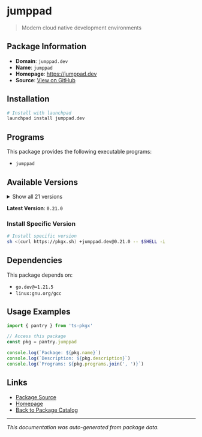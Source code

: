 # jumppad

> Modern cloud native development environments

## Package Information

- **Domain**: `jumppad.dev`
- **Name**: `jumppad`
- **Homepage**: https://jumppad.dev
- **Source**: [View on GitHub](https://github.com/pkgxdev/pantry/tree/main/projects/jumppad.dev/package.yml)

## Installation

```bash
# Install with launchpad
launchpad install jumppad.dev
```

## Programs

This package provides the following executable programs:

- `jumppad`

## Available Versions

<details>
<summary>Show all 21 versions</summary>

- `0.21.0`, `0.20.1`, `0.20.0`, `0.19.0`, `0.18.1`
- `0.18.0`, `0.17.1`, `0.17.0`, `0.16.1`, `0.16.0`
- `0.15.0`, `0.14.0`, `0.13.3`, `0.13.2`, `0.13.1`
- `0.13.0`, `0.12.1`, `0.12.0`, `0.11.2`, `0.11.1`
- `0.11.0`

</details>

**Latest Version**: `0.21.0`

### Install Specific Version

```bash
# Install specific version
sh <(curl https://pkgx.sh) +jumppad.dev@0.21.0 -- $SHELL -i
```

## Dependencies

This package depends on:

- `go.dev@=1.21.5`
- `linux:gnu.org/gcc`

## Usage Examples

```typescript
import { pantry } from 'ts-pkgx'

// Access this package
const pkg = pantry.jumppad

console.log(`Package: ${pkg.name}`)
console.log(`Description: ${pkg.description}`)
console.log(`Programs: ${pkg.programs.join(', ')}`)
```

## Links

- [Package Source](https://github.com/pkgxdev/pantry/tree/main/projects/jumppad.dev/package.yml)
- [Homepage](https://jumppad.dev)
- [Back to Package Catalog](../../package-catalog.md)

---

*This documentation was auto-generated from package data.*
